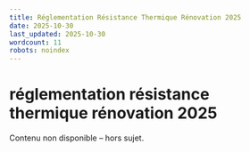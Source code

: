 ```yaml
---
title: Réglementation Résistance Thermique Rénovation 2025
date: 2025-10-30
last_updated: 2025-10-30
wordcount: 11
robots: noindex
---
```


# réglementation résistance thermique rénovation 2025

Contenu non disponible – hors sujet.